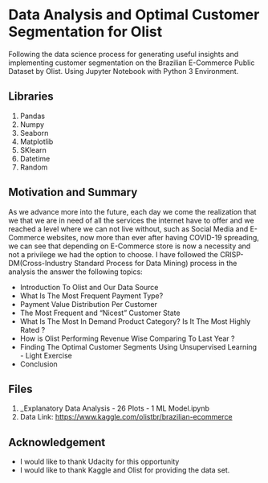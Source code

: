 # Data Analysis and Optimal Customer Segmentation for Olist
Following the data science process for generating useful insights and implementing customer segmentation on the Brazilian E-Commerce Public Dataset by Olist. Using Jupyter Notebook with Python 3 Environment.

## Libraries
1. Pandas 
2. Numpy 
3. Seaborn 
4. Matplotlib
5. SKlearn
6. Datetime
7. Random

## Motivation and Summary
As we advance more into the future, each day we come the realization that we that we are in need of all the services the internet have to offer and we reached a level where we can not live without, such as Social Media and E-Commerce websites, now more than ever after having COVID-19 spreading, we can see that depending on E-Commerce store is now a necessity  and not a privilege we had the option to choose.
I have followed the CRISP-DM(Cross-Industry Standard Process for Data Mining) process in the analysis the answer the following topics:
* Introduction To Olist and Our Data Source
* What Is The Most Frequent Payment Type?
* Payment Value Distribution Per Customer
* The Most Frequent and “Nicest” Customer State
* What Is The Most In Demand Product Category? Is It The Most Highly Rated ?
* How is Olist Performing Revenue Wise Comparing To Last Year ?
* Finding The Optimal Customer Segments Using Unsupervised Learning - Light Exercise
* Conclusion

## Files
1. _Explanatory Data Analysis - 26 Plots - 1 ML Model.ipynb
2. Data Link: https://www.kaggle.com/olistbr/brazilian-ecommerce

## Acknowledgement
* I would like to thank Udacity for this opportunity
* I would like to thank Kaggle and Olist for providing the data set.
